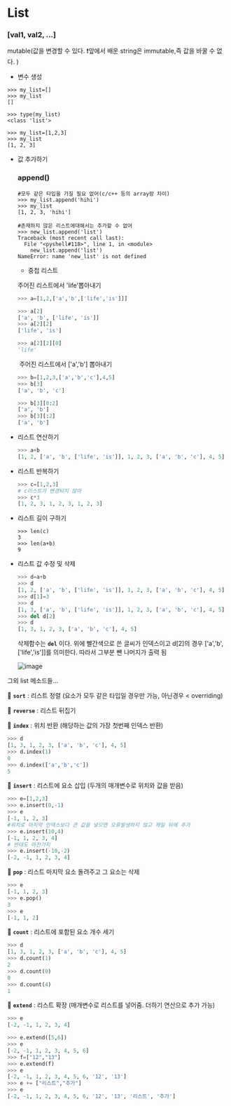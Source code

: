 # List

### [val1, val2, ...]

mutable(값을 변경할 수 있다. :exclamation:앞에서 배운 string은 immutable,즉 값을 바꿀 수 없다. )



- 변수 생성

```
>>> my_list=[]
>>> my_list
[]

>>> type(my_list)
<class 'list'>

>>> my_list=[1,2,3]
>>> my_list
[1, 2, 3]
```



- 값 추가하기

  ### append()

  ```pyth
  #모두 같은 타입을 가질 필요 없어(c/c++ 등의 array랑 차이)
  >>> my_list.append('hihi')
  >>> my_list
  [1, 2, 3, 'hihi']
  
  #존재하지 않은 리스트에대해서는 추가할 수 없어
  >>> new_list.append('list')
  Traceback (most recent call last):
    File "<pyshell#118>", line 1, in <module>
      new_list.append('list')
  NameError: name 'new_list' is not defined
  ```

  

  +  중첩 리스트

    주어진 리스트에서 'life'뽑아내기

  ```python
  >>> a=[1,2,['a','b',['life','is']]]
  
  >>> a[2]
  ['a', 'b', ['life', 'is']]
  >>> a[2][2]
  ['life', 'is']
  
  >>> a[2][2][0]
  'life'
  ```

  ​		주어진 리스트에서 ['a','b'] 뽑아내기

  ```python
  >>> b=[1,2,3,['a','b','c'],4,5]
  >>> b[3]
  ['a', 'b', 'c']
  
  >>> b[3][0:2]
  ['a', 'b']
  >>> b[3][:2]
  ['a', 'b']
  ```



- 리스트 연산하기

  ```python
  >>> a+b
  [1, 2, ['a', 'b', ['life', 'is']], 1, 2, 3, ['a', 'b', 'c'], 4, 5]
  ```

- 리스트 반복하기

  ```python
  >>> c=[1,2,3]
  # c리스트가 변경되지 않아
  >>> c*3
  [1, 2, 3, 1, 2, 3, 1, 2, 3]
  ```

- 리스트 길이 구하기

  ```
  >>> len(c)
  3
  >>> len(a+b)
  9
  ```

- 리스트 값 수정 및 삭제

  ```python
  >>> d=a+b
  >>> d
  [1, 2, ['a', 'b', ['life', 'is']], 1, 2, 3, ['a', 'b', 'c'], 4, 5]
  >>> d[1]=3
  >>> d
  [1, 3, ['a', 'b', ['life', 'is']], 1, 2, 3, ['a', 'b', 'c'], 4, 5]
  >>> del d[2]
  >>> d
  [1, 3, 1, 2, 3, ['a', 'b', 'c'], 4, 5]
  ```

  삭제함수는 __`del`__ 이다. 위에 빨간색으로 쓴 글씨가 인덱스이고 d[2]의 경우 ['a','b',['life','is']]를 의미한다. 따라서 그부분 뺀 나머지가 출력 됨

  ![image](https://user-images.githubusercontent.com/30755941/94571143-9d331a80-02aa-11eb-8e98-fe980b3c3644.png)



그외 list 메소드들...

:apple: __`sort`__ : 리스트 정렬 (요소가 모두 같은 타입일 경우만 가능, 아닌경우 < overriding)

:apple: __`reverse`__ : 리스트 뒤집기

:apple: __`index`__ : 위치 반환 (해당하는 값의 가장 첫번째 인덱스 반환)

```python
>>> d
[1, 3, 1, 2, 3, ['a', 'b', 'c'], 4, 5]
>>> d.index(1)
0
>>> d.index(['a','b','c'])
5
```

:apple: __`insert`__ : 리스트에 요소 삽입 (두개의 매개변수로 위치와 값을 받음)

```python
>>> e=[1,2,3]
>>> e.insert(0,-1)
>>> e
[-1, 1, 2, 3]
#위치로 마지막 인덱스보다 큰 값을 넣으면 오류발생하지 않고 제일 뒤에 추가
>>> e.insert(10,4)
[-1, 1, 2, 3, 4]
# 반대도 마찬가지
>>> e.insert(-10,-2)
[-2, -1, 1, 2, 3, 4]
```

:apple: __`pop`__ : 리스트 마지막 요소 돌려주고 그 요소는 삭제

```python
>>> e
[-1, 1, 2, 3]
>>> e.pop()
3
>>> e
[-1, 1, 2]
```

:apple: __`count`__ : 리스트에 포함된 요소 개수 세기

```python
>>> d
[1, 3, 1, 2, 3, ['a', 'b', 'c'], 4, 5]
>>> d.count(1)
2
>>> d.count(0)
0
>>> d.count(4)
1
```

:apple: __`extend`__ : 리스트 확장 (매개변수로 리스트를 넣어줌. 더하기 연산으로 추가 가능)

```python
>>> e
[-2, -1, 1, 2, 3, 4]

>>> e.extend([5,6])
>>> e
[-2, -1, 1, 2, 3, 4, 5, 6]
>>> f=["12","13"]
>>> e.extend(f)
>>> e
[-2, -1, 1, 2, 3, 4, 5, 6, '12', '13']
>>> e += ["리스트","추가"]
>>> e
[-2, -1, 1, 2, 3, 4, 5, 6, '12', '13', '리스트', '추가']
```



